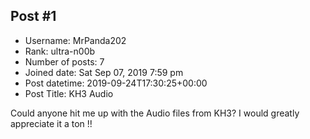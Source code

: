 ## Post #1
- Username: MrPanda202
- Rank: ultra-n00b
- Number of posts: 7
- Joined date: Sat Sep 07, 2019 7:59 pm
- Post datetime: 2019-09-24T17:30:25+00:00
- Post Title: KH3 Audio

Could anyone hit me up with the Audio files from KH3?
I would greatly appreciate it a ton !!

